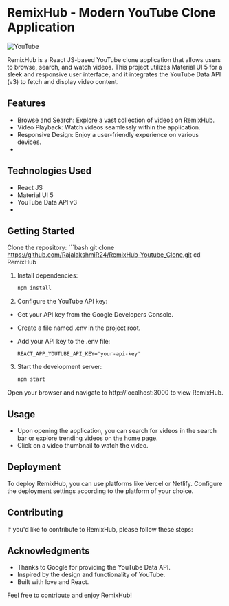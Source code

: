 
# RemixHub - Modern YouTube Clone Application

![YouTube](https://i.ibb.co/4R5RkmW/Thumbnail-5.png)

RemixHub is a React JS-based YouTube clone application that allows users to browse, search, and watch videos. This project utilizes Material UI 5 for a sleek and responsive user interface, and it integrates the YouTube Data API (v3) to fetch and display video content.

## Features
- Browse and Search: Explore a vast collection of videos on RemixHub.
- Video Playback: Watch videos seamlessly within the application.
- Responsive Design: Enjoy a user-friendly experience on various devices.
- 
## Technologies Used
- React JS
- Material UI 5
- YouTube Data API v3
- 

## Getting Started
Clone the repository:
    ```bash
   git clone https://github.com/RajalakshmiR24/RemixHub-Youtube_Clone.git
  cd RemixHub

1. Install dependencies:
    ```bash
   npm install

2. Configure the YouTube API key:

- Get your API key from the Google Developers Console.

- Create a file named .env in the project root.

- Add your API key to the .env file:

    ```env
    REACT_APP_YOUTUBE_API_KEY='your-api-key'

3. Start the development server:
    ``` bash
    npm start

Open your browser and navigate to http://localhost:3000 to view RemixHub.

## Usage
- Upon opening the application, you can search for videos in the search bar or explore trending videos on the home page.
- Click on a video thumbnail to watch the video.
## Deployment
To deploy RemixHub, you can use platforms like Vercel or Netlify. Configure the deployment settings according to the platform of your choice.

## Contributing
If you'd like to contribute to RemixHub, please follow these steps:

## Acknowledgments
- Thanks to Google for providing the YouTube Data API.
- Inspired by the design and functionality of YouTube.
- Built with love and React.

Feel free to contribute and enjoy RemixHub!
